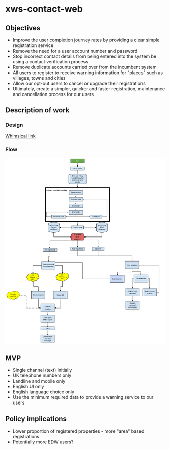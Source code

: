 # xws-contact-web

## Objectives

* Improve the user completion journey rates by providing a clear simple registration service
* Remove the need for a user account number and password
* Stop incorrect contact details from being entered into the system be using a contact verification process
* Remove duplicate accounts carried over from the incumbent system
* All users to register to receive warning information for "places" such as villages, towns and cities
* Allow our opt-out users to cancel or upgrade their registrations
* Ultimately, create a simpler, quicker and faster registration, maintenance and cancellation process for our users

## Description of work

### Design

[Whimsical link](https://whimsical.com/MMVS4m8aLDFESJwiCoTB9w)

### Flow

![xws-contact-web-steps](https://github.com/NeXt-Warning-System/documentation/blob/master/xws-contact-web/design/Contact%20first%20alpha%20v4.png)


## MVP

* Single channel (text) initially
* UK telephone numbers only
* Landline and mobile only
* English UI only
* English language choice only
* Use the minimum required data to provide a warning service to our users

## Policy implications

* Lower proportion of registered properties - more "area" based registrations
* Potentially more EDW users?

